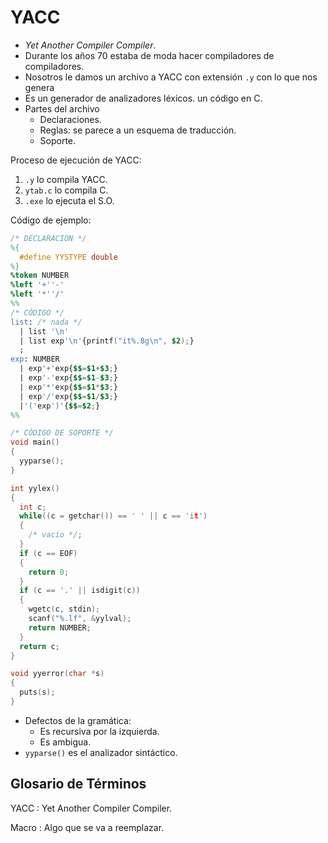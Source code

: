 # YACC

- _Yet Another Compiler Compiler_.
- Durante los años 70 estaba de moda hacer compiladores de compiladores.
- Nosotros le damos un archivo a YACC con extensión `.y` con lo que nos genera
- Es un generador de analizadores léxicos.
un código en C.
- Partes del archivo 
  - Declaraciones.
  - Reglas: se parece a un esquema de traducción.
  - Soporte.

Proceso de ejecución de YACC:

1. `.y` lo compila YACC.
2. `ytab.c` lo compila C.
3. `.exe` lo ejecuta el S.O.

Código de ejemplo:

```yacc
/* DECLARACIÓN */
%{
  #define YYSTYPE double
%}
%token NUMBER
%left '+''-'
%left '*''/'
%%
/* CÓDIGO */
list: /* nada */
  | list '\n'
  | list exp'\n'{printf("it%.8g\n", $2);}
  ;
exp: NUMBER
  | exp'+'exp{$$=$1+$3;}
  | exp'-'exp{$$=$1-$3;}
  | exp'*'exp{$$=$1*$3;}
  | exp'/'exp{$$=$1/$3;}
  |'('exp')'{$$=$2;}
%%

/* CÓDIGO DE SOPORTE */
void main()
{
  yyparse();
}

int yylex()
{
  int c;
  while((c = getchar()) == ' ' || c == 'it')
  {
    /* vacío */;
  }
  if (c == EOF)
  {
    return 0;
  }
  if (c == '.' || isdigit(c))
  {
    wgetc(c, stdin);
    scanf("%.lf", &yylval);
    return NUMBER;
  }
  return c;
}

void yyerror(char *s)
{
  puts(s);
}
```

- Defectos de la gramática:
  - Es recursiva por la izquierda.
  - Es ambigua.
- `yyparse()` es el analizador sintáctico.

## Glosario de Términos

YACC
: Yet Another Compiler Compiler.

Macro
: Algo que se va a reemplazar.
